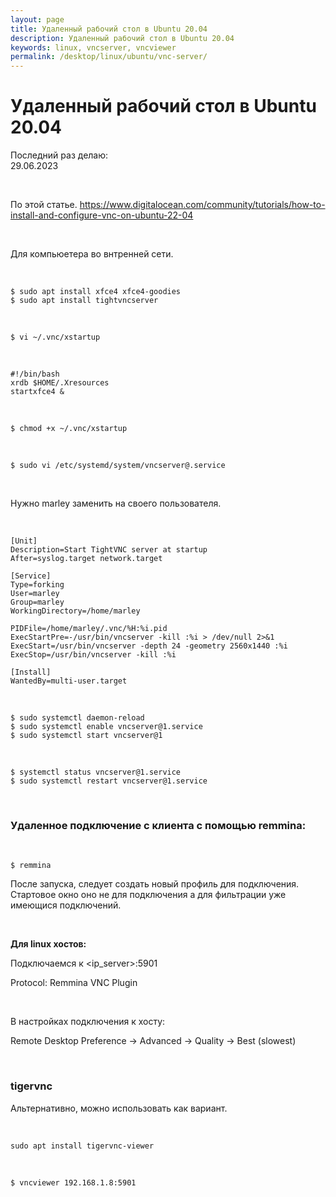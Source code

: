 ```yaml
---
layout: page
title: Удаленный рабочий стол в Ubuntu 20.04
description: Удаленный рабочий стол в Ubuntu 20.04
keywords: linux, vncserver, vncviewer
permalink: /desktop/linux/ubuntu/vnc-server/
---
```


# Удаленный рабочий стол в Ubuntu 20.04

Последний раз делаю:  
29.06.2023

<br/>

По этой статье.
https://www.digitalocean.com/community/tutorials/how-to-install-and-configure-vnc-on-ubuntu-22-04

<br/>

Для компьюетера во внтренней сети.

<br/>

```
$ sudo apt install xfce4 xfce4-goodies
$ sudo apt install tightvncserver
```

<br/>

```
$ vi ~/.vnc/xstartup
```

<br/>

```
#!/bin/bash
xrdb $HOME/.Xresources
startxfce4 &
```

<br/>

```
$ chmod +x ~/.vnc/xstartup
```

<br/>

```
$ sudo vi /etc/systemd/system/vncserver@.service
```

<br/>

Нужно marley заменить на своего пользователя.

<br/>

```
[Unit]
Description=Start TightVNC server at startup
After=syslog.target network.target

[Service]
Type=forking
User=marley
Group=marley
WorkingDirectory=/home/marley

PIDFile=/home/marley/.vnc/%H:%i.pid
ExecStartPre=-/usr/bin/vncserver -kill :%i > /dev/null 2>&1
ExecStart=/usr/bin/vncserver -depth 24 -geometry 2560x1440 :%i
ExecStop=/usr/bin/vncserver -kill :%i

[Install]
WantedBy=multi-user.target
```

<br/>

```
$ sudo systemctl daemon-reload
$ sudo systemctl enable vncserver@1.service
$ sudo systemctl start vncserver@1
```

<br/>

```
$ systemctl status vncserver@1.service
$ sudo systemctl restart vncserver@1.service
```

<br/>

### Удаленное подключение с клиента с помощью remmina:

<br/>

```
$ remmina
```

После запуска, следует создать новый профиль для подключения. Стартовое окно оно не для подключения а для фильтрации уже имеющися подключений.

<br/>

**Для linux хостов:**

Подключаемся к <ip_server>:5901

Protocol: Remmina VNC Plugin

<!-- <br/>

**Для windows хостов:**

RDP

В общих настройках remmina выбрать

Preferences -> RDP -> Use client keyboard mapping -->

<br/>

В настройках подключения к хосту:

Remote Desktop Preference -> Advanced -> Quality -> Best (slowest)

<br/>

### tigervnc

Альтернативно, можно использовать как вариант.

<br/>

```
sudo apt install tigervnc-viewer
```

<br/>

```
$ vncviewer 192.168.1.8:5901
```
